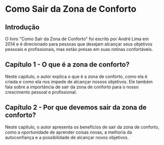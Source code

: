# Como Sair da Zona de Conforto


## Introdução

O livro "Como Sair da Zona de Conforto" foi escrito por André Lima em 2014 e é direcionado para pessoas que desejam alcançar seus objetivos pessoais e profissionais, mas estão presas em suas rotinas confortáveis.

## Capítulo 1 - O que é a zona de conforto?

Neste capítulo, o autor explica o que é a zona de conforto, como ela é criada e como ela nos impede de alcançar nossos objetivos. Ele também fala sobre a importância de sair da zona de conforto para o nosso crescimento pessoal e profissional.

## Capítulo 2 - Por que devemos sair da zona de conforto?

Neste capítulo, o autor apresenta os benefícios de sair da zona de conforto, como a oportunidade de aprender coisas novas, a melhoria da autoconfiança e a possibilidade de alcançar novos objetivos.

